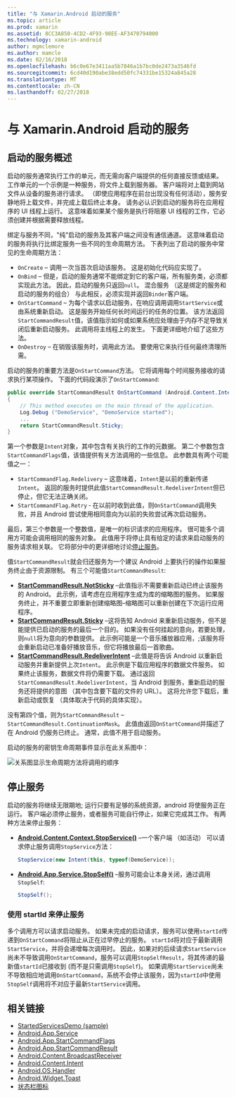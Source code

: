 ```yaml
---
title: "与 Xamarin.Android 启动的服务"
ms.topic: article
ms.prod: xamarin
ms.assetid: 8CC3A850-4CD2-4F93-98EE-AF3470794000
ms.technology: xamarin-android
author: mgmclemore
ms.author: mamcle
ms.date: 02/16/2018
ms.openlocfilehash: b6c0e67e3411aa5b7846a1b7bc0de2473a3546fd
ms.sourcegitcommit: 6cd40d190abe38edd50fc74331be15324a845a28
ms.translationtype: MT
ms.contentlocale: zh-CN
ms.lasthandoff: 02/27/2018
---
```

# <a name="started-services-with-xamarinandroid"></a>与 Xamarin.Android 启动的服务

## <a name="started-services-overview"></a>启动的服务概述

启动的服务通常执行工作的单元，而无需向客户端提供的任何直接反馈或结果。 工作单元的一个示例是一种服务，将文件上载到服务器。 客户端将对上载到网站文件从设备的服务进行请求。 （即使应用程序在前台出现没有任何活动），服务安静地将上载文件，并完成上载后终止本身。 请务必认识到启动的服务将在应用程序的 UI 线程上运行。 这意味着如果某个服务是执行将阻塞 UI 线程的工作，它必须创建并根据需要释放线程。

绑定与服务不同，"纯"启动的服务及其客户端之间没有通信通道。 这意味着启动的服务将执行比绑定服务一些不同的生命周期方法。 下表列出了启动的服务中常见的生命周期方法：

* `OnCreate` &ndash; 调用一次当首次启动该服务。 这是初始化代码应实现了。
* `OnBind` &ndash; 但是，启动的服务通常不能绑定到它的客户端，所有服务类，必须都实现此方法。 因此，启动的服务只返回`null`。 混合服务 （这是绑定的服务和启动的服务的组合） 与此相反，必须实现并返回`Binder`客户端。
* `OnStartCommand` &ndash; 为每个请求以启动服务，在响应调用调用`StartService`或由系统重新启动。 这是服务开始任何长时间运行的任务的位置。 该方法返回`StartCommandResult`值，该值指示如何或如果系统应处理由于内存不足导致关闭后重新启动服务。 此调用将主线程上的发生。 下面更详细地介绍了这些方法。
* `OnDestroy` &ndash; 在销毁该服务时，调用此方法。 要使用它来执行任何最终清理所需。

启动的服务的重要方法是`OnStartCommand`方法。 它将调用每个时间服务接收的请求执行某项操作。 下面的代码段演示了`OnStartCommand`: 

```csharp
public override StartCommandResult OnStartCommand (Android.Content.Intent intent, StartCommandFlags flags, int startId)
{
    // This method executes on the main thread of the application.
    Log.Debug ("DemoService", "DemoService started");
    ...
    return StartCommandResult.Sticky;
}
```

第一个参数是`Intent`对象，其中包含有关执行的工作的元数据。 第二个参数包含`StartCommandFlags`值，该值提供有关方法调用的一些信息。 此参数具有两个可能值之一：

* `StartCommandFlag.Redelivery` &ndash; 这意味着，`Intent`是以前的重新传递`Intent`。 返回的服务时提供此值`StartCommandResult.RedeliverIntent`但已停止，但它无法正确关闭。
* `StartCommandFlag.Retry` &dash; 在以前时收到此值，则`OnStartCommand`调用失败，并且 Android 尝试使用相同意向为以前的失败尝试再次启动服务。
 
最后，第三个参数是一个整数值，是唯一的标识请求的应用程序。 很可能多个调用方可能会调用相同的服务对象。 此值用于将停止具有给定的请求来启动服务的服务请求相关联。 它将部分中的更详细地讨论[停止服务](#Stopping_the_Service)。 

值`StartCommandResult`就会归还服务为一个建议 Android 上要执行的操作如果服务终止由于资源限制。 有三个可能值`StartCommandResult`:

* **[StartCommandResult.NotSticky](https://developer.xamarin.com/api/field/Android.App.StartCommandResult.NotSticky/)**  &ndash;此值指示不需要重新启动已终止该服务的 Android。 此示例，请考虑在应用程序生成为库的缩略图的服务。 如果服务终止，并不重要立即重新创建缩略图&ndash;缩略图可以重新创建在下次运行应用程序。
* **[StartCommandResult.Sticky](https://developer.xamarin.com/api/field/Android.App.StartCommandResult.Sticky/)**  &ndash;这将告知 Android 来重新启动服务，但不是能提供已启动的服务的最后一个目的。 如果没有任何挂起的意向，若要处理，则`null`将为意向的参数提供。 此示例可能是一个音乐播放器应用，;该服务将会重新启动已准备好播放音乐，但它将播放最后一首歌曲。 
* **[StartCommandResult.RedeliverIntent](https://developer.xamarin.com/api/field/Android.App.StartCommandResult.RedeliverIntent/)**  &ndash;此值是将告诉 Android 以重新启动服务并重新提供上次`Intent`。 此示例是下载应用程序的数据文件服务。 如果终止该服务，数据文件将仍需要下载。 通过返回`StartCommandResult.RedeliverIntent`，当 Android 到服务，重新启动的服务还将提供的意图 （其中包含要下载的文件的 URL）。 这将允许您下载后，重新启动或恢复 （具体取决于代码的具体实现）。

没有第四个值，则为`StartCommandResult` &ndash; `StartCommandResult.ContinuationMask`。 此值由返回`OnStartCommand`并描述了在 Android 仍服务已终止。 通常，此值不用于启动服务。

启动的服务的密钥生命周期事件显示在此关系图中： 

![关系图显示生命周期方法将调用的顺序](started-services-images/started-service-01.png "关系图显示生命周期方法将调用的顺序。")


## <a name="stopping-the-service"></a>停止服务

启动的服务将继续无限期地; 运行只要有足够的系统资源，android 将使服务正在运行。 客户端必须停止服务，或者服务可能自行停止，如果它完成其工作。 有两种方法来停止服务： 
 
* **[Android.Content.Context.StopService()](https://developer.xamarin.com/api/member/Android.Content.Context.StopService/p/Android.Content.Intent/)**  &ndash;一个客户端 （如活动） 可以请求停止服务调用`StopService`方法： 

    ```csharp
    StopService(new Intent(this, typeof(DemoService));
    ```

* **[Android.App.Service.StopSelf()](https://developer.xamarin.com/api/member/Android.App.Service.StopSelf()/)**  &ndash;服务可能会让本身关闭，通过调用`StopSelf`:

    ```csharp
    StopSelf();
    ```
    
### <a name="using-startid-to-stop-a-service"></a>使用 startId 来停止服务

多个调用方可以请求启动服务。 如果未完成的启动请求，服务可以使用`startId`传递到`OnStartCommand`将阻止从正在过早停止的服务。 `startId`将对应于最新调用`StartService`，并将会递增每次调用时。 因此，如果对的后续请求`StartService`尚未不导致调用`OnStartCommand`，服务可以调用`StopSelfResult`，将其传递的最新值`startId`已接收到 (而不是只需调用`StopSelf`)。 如果调用`StartService`尚未不导致相应地调用`OnStartCommand`，系统不会停止该服务，因为`startId`中使用`StopSelf`调用将不对应于最新`StartService`调用。


## <a name="related-links"></a>相关链接

- [StartedServicesDemo (sample)](https://developer.xamarin.com/samples/monodroid/ApplicationFundamentals/ServiceSamples/StartedServicesDemo/)
- [Android.App.Service](https://developer.xamarin.com/api/type/Android.App.Service)
- [Android.App.StartCommandFlags](https://developer.xamarin.com/api/type/Android.App.StartCommandFlags)
- [Android.App.StartCommandResult](https://developer.xamarin.com/api/type/Android.App.StartCommandResult)
- [Android.Content.BroadcastReceiver](https://developer.xamarin.com/api/type/Android.Content.BroadcastReceiver/)
- [Android.Content.Intent](https://developer.xamarin.com/api/type/Android.Content.Intent)
- [Android.OS.Handler](https://developer.xamarin.com/api/type/Android.OS.Handler/)
- [Android.Widget.Toast](https://developer.xamarin.com/api/type/Android.Widget.Toast/)
- [状态栏图标](http://developer.android.com/guide/practices/ui_guidelines/icon_design_status_bar.html)
